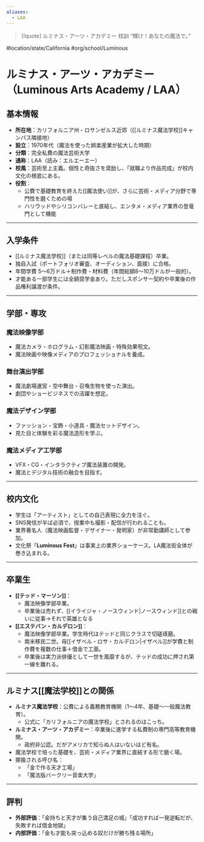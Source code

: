 ```yaml
---
aliases:
  - LAA
---
```

>[!quote] ルミナス・アーツ・アカデミー 校訓
“輝け！あなたの魔法で。”  


#location/state/California #org/school/Luminous 
# ルミナス・アーツ・アカデミー（Luminous Arts Academy / LAA）

## 基本情報
- **所在地**：カリフォルニア州・ロサンゼルス近郊（[[ルミナス魔法学校]]キャンパス隣接地）
- **設立**：1970年代（魔法を使った娯楽産業が拡大した時期）
- **分類**：完全私費の魔法芸術大学
- **通称**：LAA（読み：エルエーエー）
- **校風**：芸術至上主義。個性と奇抜さを奨励し、「就職より作品完成」が校内文化の根底にある。
- **役割**：
  - 公費で基礎教育を終えた[[魔法使い]]が、さらに芸術・メディア分野で専門性を磨くための場
  - ハリウッドやシリコンバレーと直結し、エンタメ・メディア業界の登竜門として機能

---

## 入学条件
- [[ルミナス魔法学校]]（または同等レベルの魔法基礎課程）卒業。
- 独自入試（ポートフォリオ審査、オーディション、面接）に合格。
- 年間学費 5〜6万ドル＋制作費・材料費（年間総額8〜10万ドルが一般的）。
- 才能ある一部学生には全額奨学金あり。ただしスポンサー契約や卒業後の作品権利譲渡が条件。

---

## 学部・専攻
### 魔法映像学部
- 魔法カメラ・ホログラム・幻影魔法映画・特殊効果呪文。
- 魔法映画や映像メディアのプロフェッショナルを養成。

### 舞台演出学部
- 魔法劇場運営・空中舞台・召喚生物を使った演出。
- 劇団やショービジネスでの活躍を想定。

### 魔法デザイン学部
- ファッション・宝飾・小道具・魔法セットデザイン。
- 見た目と体験を彩る魔法造形を学ぶ。

### 魔法メディア工学部
- VFX・CG・インタラクティブ魔法装置の開発。
- 魔法とデジタル技術の融合を目指す。

---

## 校内文化
- 学生は「アーティスト」としての自己表現に全力を注ぐ。
- SNS発信が半ば必須で、授業中も撮影・配信が行われることも。
- 業界著名人（魔法映画監督・デザイナー・発明家）が非常勤講師として参加。
- 文化祭「**Luminous Fest**」は事実上の業界ショーケース。LA魔法街全体が巻き込まれる。

---

## 卒業生
- **[[テッド・マーソン]]**：
  - 魔法映像学部卒業。
  - 卒業後は売れず、[[イライジャ・ノースウィンド|ノースウィンド]]との戦いに従事→それで英雄となる
- **[[エステバン・カルデロン]]**：
  - 魔法映像学部卒業。学生時代はテッドと同じクラスで切磋琢磨。
  - 南米移民二世。母[[イザベル・ロサ・カルデロン|イザベル]]が学費と制作費を複数の仕事＋借金で工面。
  - 卒業後は実力派俳優として一世を風靡するが、テッドの成功に押され第一線を離れる。

---

## ルミナス[[魔法学校]]との関係
- **ルミナス魔法学校**：公費による義務教育機関（1〜4年、基礎〜一般魔法教育）。
	- 公式に「カリフォルニアの魔法学校」とされるのはこっち。
- **ルミナス・アーツ・アカデミー**：卒業後に進学する私費制の専門高等教育機関。
	- 政府非公認。だがアメリカで知らぬ人はいないほど有名。
- 魔法学校で培った基礎を、芸術・メディア業界に直結する形で磨く場。
- 揶揄される呼び名：
  - 「金で作る天才工場」
  - 「魔法版バークリー音楽大学」

---

## 評判
- **外部評価**：「金持ちと天才が集う自己満足の城」「成功すれば一発逆転だが、失敗すれば借金地獄」
- **内部評価**：「金も才能も突っ込める奴だけが勝ち残る場所」
